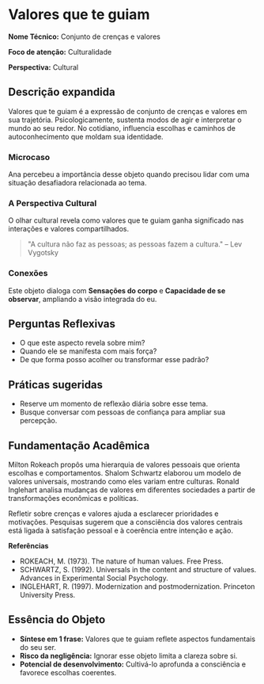 # Valores que te guiam

**Nome Técnico:** Conjunto de crenças e valores

**Foco de atenção:** Culturalidade

**Perspectiva:** Cultural

## Descrição expandida
Valores que te guiam é a expressão de conjunto de crenças e valores em sua trajetória.
Psicologicamente, sustenta modos de agir e interpretar o mundo ao seu redor.
No cotidiano, influencia escolhas e caminhos de autoconhecimento que moldam sua identidade.
### Microcaso
Ana percebeu a importância desse objeto quando precisou lidar com uma situação desafiadora relacionada ao tema.
### A Perspectiva Cultural
O olhar cultural revela como valores que te guiam ganha significado nas interações e valores compartilhados.
> "A cultura não faz as pessoas; as pessoas fazem a cultura." – Lev Vygotsky
### Conexões
Este objeto dialoga com **Sensações do corpo** e **Capacidade de se observar**, ampliando a visão integrada do eu.

## Perguntas Reflexivas
- O que este aspecto revela sobre mim?
- Quando ele se manifesta com mais força?
- De que forma posso acolher ou transformar esse padrão?

## Práticas sugeridas
- Reserve um momento de reflexão diária sobre esse tema.
- Busque conversar com pessoas de confiança para ampliar sua percepção.

## Fundamentação Acadêmica

Milton Rokeach propôs uma hierarquia de valores pessoais que orienta escolhas e comportamentos. Shalom Schwartz elaborou um modelo de valores universais, mostrando como eles variam entre culturas. Ronald Inglehart analisa mudanças de valores em diferentes sociedades a partir de transformações econômicas e políticas.

Refletir sobre crenças e valores ajuda a esclarecer prioridades e motivações. Pesquisas sugerem que a consciência dos valores centrais está ligada à satisfação pessoal e à coerência entre intenção e ação.

**Referências**
- ROKEACH, M. (1973). The nature of human values. Free Press.
- SCHWARTZ, S. (1992). Universals in the content and structure of values. Advances in Experimental Social Psychology.
- INGLEHART, R. (1997). Modernization and postmodernization. Princeton University Press.

## Essência do Objeto
- **Síntese em 1 frase:** Valores que te guiam reflete aspectos fundamentais do seu ser.
- **Risco da negligência:** Ignorar esse objeto limita a clareza sobre si.
- **Potencial de desenvolvimento:** Cultivá-lo aprofunda a consciência e favorece escolhas coerentes.
